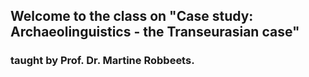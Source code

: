 ## Welcome to the class on "Case study: Archaeolinguistics - the Transeurasian case"
### taught by Prof. Dr. Martine Robbeets.
